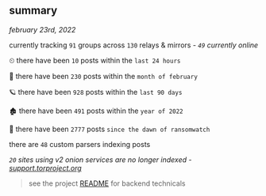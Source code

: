 
## summary
_february 23rd, 2022_

currently tracking `91` groups across `130` relays & mirrors - _`49` currently online_

⏲ there have been `10` posts within the `last 24 hours`

🦈 there have been `230` posts within the `month of february`

🪐 there have been `928` posts within the `last 90 days`

🏚 there have been `491` posts within the `year of 2022`

🦕 there have been `2777` posts `since the dawn of ransomwatch`

there are `48` custom parsers indexing posts

_`20` sites using v2 onion services are no longer indexed - [support.torproject.org](https://support.torproject.org/onionservices/v2-deprecation/)_

> see the project [README](https://github.com/thetanz/ransomwatch#ransomwatch--) for backend technicals
